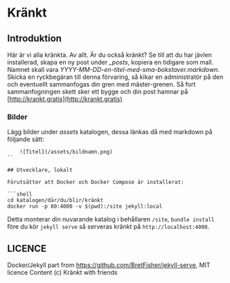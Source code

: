 # Kränkt

## Introduktion

Här är vi alla kränkta. Av allt. Är du också kränkt? Se till att du har jävlen installerad, skapa en ny post under *_posts*, kopiera en tidigare som mall. Namnet skall vara *YYYY-MM-DD-en-titel-med-sma-bokstaver.markdown*. Skicka en ryckbegäran till denna förvaring, så kikar en administratör på den och eventuellt sammanfogas din gren med mäster-grenen. Så fort sammanfogningen skett sker ett bygge och din post hamnar på [http://krankt.gratis](http://krankt.gratis)

### Bilder

Lägg bilder under *assets* katalogen, dessa länkas då med markdown på följande sätt:
```
	![Titel](/assets/bildnamn.png)
``

## Utvecklare, lokalt

Förutsätter att Docker och Docker Compose är installerat:

```shell
cd katalogen/där/du/blir/kränkt
docker run -p 80:4000 -v $(pwd):/site jekyll:local
```

Detta monterar din nuvarande katalog i behållaren `/site`, `bundle install` före du kör `jekyll serve` så serveras kränkt på `http://localhost:4000`.

## LICENCE

Docker/Jekyll part from https://github.com/BretFisher/jekyll-serve, MIT licence
Content (c) Kränkt with friends